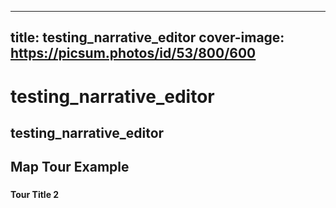 
---
title: testing_narrative_editor
cover-image: https://picsum.photos/id/53/800/600
---

# testing_narrative_editor <!--{ as="video" mode="hero" src="https://dlmultimedia.esa.int/download/public/videos/2023/06/010/2306_010_AR_EN.mp4" }-->

## testing_narrative_editor


## Map Tour Example <!--{ as="eox-map" mode="tour" }-->

### <!--{ layers='[{"type":"Tile","properties":{"id":"customId"},"source":{"type":"WMTSCapabilities","url":"https://tiles.maps.eox.at/wmts/1.0.0/WMTSCapabilities.xml","layer":"s2cloudless-2024"}},{"type":"Tile","properties":{"id":"osm"},"source":{"type":"OSM"}}]' center="[16.219743,48.001095]" zoom="12" animationOptions="{duration:500}" }-->
#### Tour Title 2
